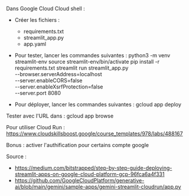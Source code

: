 Dans Google Cloud Cloud shell :

- Créer les fichiers :
    - requirements.txt
    - streamlit_app.py
    - app.yaml
 
- Pour tester, lancer les commandes suivantes :
  python3 -m venv streamlit-env
  source streamlit-env/bin/activate
  pip install -r requirements.txt
  streamlit run streamlit_app.py \
      --browser.serverAddress=localhost \
      --server.enableCORS=false \
      --server.enableXsrfProtection=false \
      --server.port 8080

- Pour déployer, lancer les commandes suivantes :
  gcloud app deploy

Tester avec l'URL dans : gcloud app browse

Pour utiliser Cloud Run : https://www.cloudskillsboost.google/course_templates/978/labs/488167

Bonus : activer l'authification pour certains compte google 

Source : 
- https://medium.com/bitstrapped/step-by-step-guide-deploying-streamlit-apps-on-google-cloud-platform-gcp-96fca6a4f331
- https://github.com/GoogleCloudPlatform/generative-ai/blob/main/gemini/sample-apps/gemini-streamlit-cloudrun/app.py
